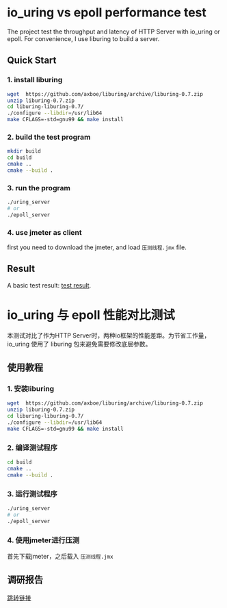 # io_uring vs epoll performance test

The project test the throughput and latency of HTTP Server with io_uring or epoll. For convenience, I use liburing to build a server.

## Quick Start

### 1. install liburing

```bash
wget  https://github.com/axboe/liburing/archive/liburing-0.7.zip
unzip liburing-0.7.zip
cd liburing-liburing-0.7/
./configure --libdir=/usr/lib64 
make CFLAGS=-std=gnu99 && make install
```

### 2. build the test program

```bash
mkdir build
cd build
cmake ..
cmake --build .
```

### 3. run the program

```bash
./uring_server
# or
./epoll_server
```

### 4. use jmeter as client

first you need to download the jmeter, and load `压测线程.jmx` file. 

## Result

A basic test result: [test result](/调研报告.md).


# io_uring 与 epoll 性能对比测试

本测试对比了作为HTTP Server时，两种io框架的性能差距。为节省工作量，io_uring 使用了 liburing 包来避免需要修改底层参数。

## 使用教程

### 1. 安装liburing

```bash
wget  https://github.com/axboe/liburing/archive/liburing-0.7.zip
unzip liburing-0.7.zip
cd liburing-liburing-0.7/
./configure --libdir=/usr/lib64 
make CFLAGS=-std=gnu99 && make install
```

### 2. 编译测试程序

```bash
cd build
cmake ..
cmake --build .
```

### 3. 运行测试程序

```bash
./uring_server
# or
./epoll_server
```

### 4. 使用jmeter进行压测

首先下载jmeter，之后载入 `压测线程.jmx`


## 调研报告

[跳转链接](/调研报告.md)

